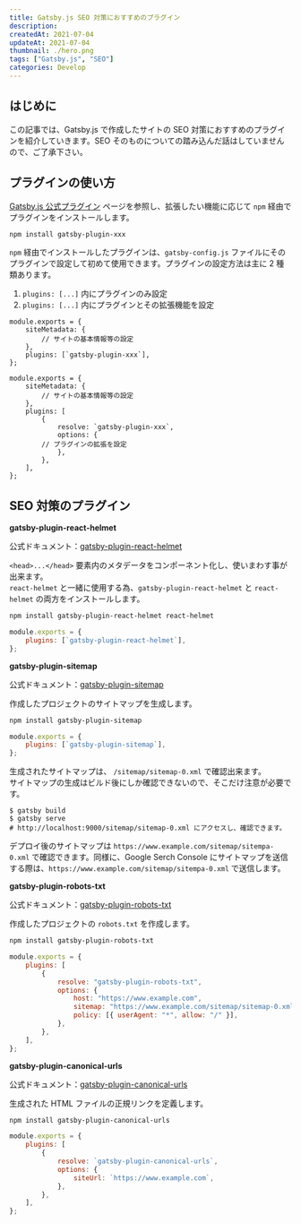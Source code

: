 ```yaml
---
title: Gatsby.js SEO 対策におすすめのプラグイン
description:
createdAt: 2021-07-04
updateAt: 2021-07-04
thumbnail: ./hero.png
tags: ["Gatsby.js", "SEO"]
categories: Develop
---
```


## はじめに

この記事では、Gatsby.js で作成したサイトの SEO 対策におすすめのプラグインを紹介していきます。SEO そのものについての踏み込んだ話はしていませんので、ご了承下さい。

## プラグインの使い方

[Gatsby.js 公式プラグイン](https://www.gatsbyjs.com/plugins) ページを参照し、拡張したい機能に応じて `npm` 経由でプラグインをインストールします。

```bash
npm install gatsby-plugin-xxx
```

`npm` 経由でインストールしたプラグインは、`gatsby-config.js` ファイルにそのプラグインで設定して初めて使用できます。プラグインの設定方法は主に 2 種類あります。

1. `plugins: [...]` 内にプラグインのみ設定
1. `plugins: [...]` 内にプラグインとその拡張機能を設定

```jsx{5}:title=gatsby-config.jsファイルの設定①プラグインのみ設定
module.exports = {
	siteMetadata: {
		// サイトの基本情報等の設定
	},
	plugins: [`gatsby-plugin-xxx`],
};
```

```jsx{5-12}:title=gatsby-config.jsファイルの設定②プラグインとその拡張機能を設定
module.exports = {
	siteMetadata: {
		// サイトの基本情報等の設定
	},
	plugins: [
		{
			resolve: `gatsby-plugin-xxx`,
			options: {
        // プラグインの拡張を設定
			},
		},
	],
};
```

## SEO 対策のプラグイン

**gatsby-plugin-react-helmet**

公式ドキュメント：[gatsby-plugin-react-helmet](https://www.gatsbyjs.com/plugins/gatsby-plugin-react-helmet/)

`<head>...</head>` 要素内のメタデータをコンポーネント化し、使いまわす事が出来ます。  
`react-helmet` と一緒に使用する為、`gatsby-plugin-react-helmet` と `react-helmet` の両方をインストールします。

```bash
npm install gatsby-plugin-react-helmet react-helmet
```

```jsx:title=gatsby-config.js
module.exports = {
	plugins: [`gatsby-plugin-react-helmet`],
};
```

**gatsby-plugin-sitemap**

公式ドキュメント：[gatsby-plugin-sitemap](https://www.gatsbyjs.com/plugins/gatsby-plugin-sitemap/)

作成したプロジェクトのサイトマップを生成します。

```bash
npm install gatsby-plugin-sitemap
```

```jsx
module.exports = {
	plugins: [`gatsby-plugin-sitemap`],
};
```

生成されたサイトマップは、 `/sitemap/sitemap-0.xml` で確認出来ます。  
サイトマップの生成はビルド後にしか確認できないので、そこだけ注意が必要です。

```bash:title=ビルド後の確認方法
$ gatsby build
$ gatsby serve
# http://localhost:9000/sitemap/sitemap-0.xml にアクセスし、確認できます。
```

デプロイ後のサイトマップは `https://www.example.com/sitemap/sitempa-0.xml` で確認できます。同様に、Google Serch Console にサイトマップを送信する際は、`https://www.example.com/sitemap/sitempa-0.xml` で送信します。

**gatsby-plugin-robots-txt**

公式ドキュメント：[gatsby-plugin-robots-txt](https://www.gatsbyjs.com/plugins/gatsby-plugin-robots-txt/)

作成したプロジェクトの `robots.txt` を作成します。

```bash
npm install gatsby-plugin-robots-txt
```

```jsx
module.exports = {
	plugins: [
		{
			resolve: "gatsby-plugin-robots-txt",
			options: {
				host: "https://www.example.com",
				sitemap: "https://www.example.com/sitemap/sitemap-0.xml",
				policy: [{ userAgent: "*", allow: "/" }],
			},
		},
	],
};
```

**gatsby-plugin-canonical-urls**

公式ドキュメント：[gatsby-plugin-canonical-urls](https://www.gatsbyjs.com/plugins/gatsby-plugin-canonical-urls/)

生成された HTML ファイルの正規リンクを定義します。

```bash
npm install gatsby-plugin-canonical-urls
```

```jsx
module.exports = {
	plugins: [
		{
			resolve: `gatsby-plugin-canonical-urls`,
			options: {
				siteUrl: `https://www.example.com`,
			},
		},
	],
};
```
